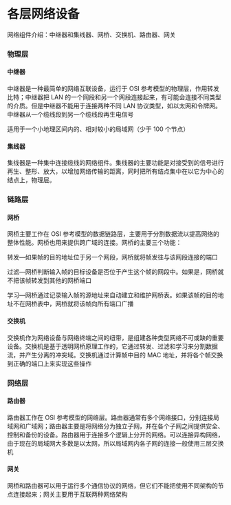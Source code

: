 # 各层网络设备

网络组件介绍：中继器和集线器、网桥、交换机、路由器、网关

### 物理层

#### 中继器

中继器是一种最简单的网络互联设备，运行于 OSI 参考模型的物理层，作用转发比特；中继器把 LAN 的一个网段和另一个网段连接起来，有可能会连接不同类型的介质。但是中继器不能用于连接两种不同 LAN 协议类型，如以太网和令牌网。中继器从一个缆线段到另一个缆线段再生电信号

适用于一个小地理区间内的、相对较小的局域网（少于 100 个节点）

#### 集线器

集线器是一种集中连接缆线的网络组件。集线器的主要功能是对接受到的信号进行再生、整形、放大，以增加网络传输的距离，同时把所有结点集中在以它为中心的结点上，物理层。

### 链路层

#### 网桥

网桥主要工作在 OSI 参考模型的数据链路层，主要用于分割数据流以提高网络的整体性能。网桥也用来提供跨广域的连接。网桥的主要三个功能：

转发—如果帧的目的地址位于另一个网段，网桥就将帧发往与该网段连接的端口

过滤—网桥判断输入帧的目标设备是否位于产生这个帧的网段中。如果是，网桥就不把该帧转发到其他的网桥端口

学习—网桥通过记录输入帧的源地址来自动建立和维护网桥表。如果该帧的目的地址不在网桥表中，网桥就将该帧向所有端口广播

#### 交换机

交换机作为网络设备与网络终端之间的纽带，是组建各种类型网络不可或缺的重要设备。交换机是基于透明网桥原理工作的，它通过转发、过滤和学习来分割数据流，并产生分离的冲突域。交换机通过计算帧中目的 MAC 地址，并将各个帧交换到正确的端口上来实现这些操作

### 网络层

#### 路由器

路由器工作在 OSI 参考模型的网络层。路由器通常有多个网络接口，分别连接局域网和广域网；路由器主要是将网络分为独立子网，并在各个子网之间提供安全、控制和备份的设备。路由器用于连接多个逻辑上分开的网络。可以连接异构网络，由于现在的局域网大多数是以太网，所以局域网内各子网的连接一般使用三层交换机

#### 网关

网桥和路由器可以用于运行多个通信协议的网络，但它们不能把使用不同架构的节点连接起来；网关主要用于互联两种网络架构
